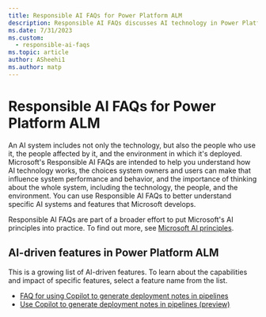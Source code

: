 ```yaml
---
title: Responsible AI FAQs for Power Platform ALM
description: Responsible AI FAQs discusses AI technology in Power Platform ALM and the key considerations for making use of this technology responsibly.
ms.date: 7/31/2023
ms.custom: 
  - responsible-ai-faqs
ms.topic: article
author: ASheehi1
ms.author: matp
---
```


# Responsible AI FAQs for Power Platform ALM

An AI system includes not only the technology, but also the people who use it, the people affected by it, and the environment in which it's deployed. Microsoft's Responsible AI FAQs are intended to help you understand how AI technology works, the choices system owners and users can make that influence system performance and behavior, and the importance of thinking about the whole system, including the technology, the people, and the environment. You can use Responsible AI FAQs to better understand specific AI systems and features that Microsoft develops.

Responsible AI FAQs are part of a broader effort to put Microsoft's AI principles into practice. To find out more, see [Microsoft AI principles](https://www.microsoft.com/ai/responsible-ai).

## AI-driven features in Power Platform ALM
This is a growing list of AI-driven features. To learn about the capabilities and impact of specific features, select a feature name from the list.

- [FAQ for using Copilot to generate deployment notes in pipelines](faqs-ai-deployment-notes-pipelines.md)
- [Use Copilot to generate deployment notes in pipelines (preview)](copilot-deployment-notes-pipelines.md)
